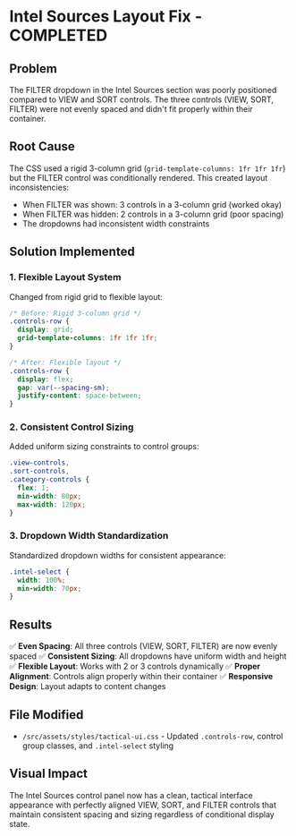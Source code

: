 # Intel Sources Layout Fix - COMPLETED

## Problem
The FILTER dropdown in the Intel Sources section was poorly positioned compared to VIEW and SORT controls. The three controls (VIEW, SORT, FILTER) were not evenly spaced and didn't fit properly within their container.

## Root Cause
The CSS used a rigid 3-column grid (`grid-template-columns: 1fr 1fr 1fr`) but the FILTER control was conditionally rendered. This created layout inconsistencies:

- When FILTER was shown: 3 controls in a 3-column grid (worked okay)
- When FILTER was hidden: 2 controls in a 3-column grid (poor spacing)
- The dropdowns had inconsistent width constraints

## Solution Implemented

### 1. Flexible Layout System
Changed from rigid grid to flexible layout:

```css
/* Before: Rigid 3-column grid */
.controls-row {
  display: grid;
  grid-template-columns: 1fr 1fr 1fr;
}

/* After: Flexible layout */
.controls-row {
  display: flex;
  gap: var(--spacing-sm);
  justify-content: space-between;
}
```

### 2. Consistent Control Sizing
Added uniform sizing constraints to control groups:

```css
.view-controls,
.sort-controls,
.category-controls {
  flex: 1;
  min-width: 80px;
  max-width: 120px;
}
```

### 3. Dropdown Width Standardization
Standardized dropdown widths for consistent appearance:

```css
.intel-select {
  width: 100%;
  min-width: 70px;
}
```

## Results
✅ **Even Spacing**: All three controls (VIEW, SORT, FILTER) are now evenly spaced
✅ **Consistent Sizing**: All dropdowns have uniform width and height
✅ **Flexible Layout**: Works with 2 or 3 controls dynamically
✅ **Proper Alignment**: Controls align properly within their container
✅ **Responsive Design**: Layout adapts to content changes

## File Modified
- `/src/assets/styles/tactical-ui.css` - Updated `.controls-row`, control group classes, and `.intel-select` styling

## Visual Impact
The Intel Sources control panel now has a clean, tactical interface appearance with perfectly aligned VIEW, SORT, and FILTER controls that maintain consistent spacing and sizing regardless of conditional display state.
